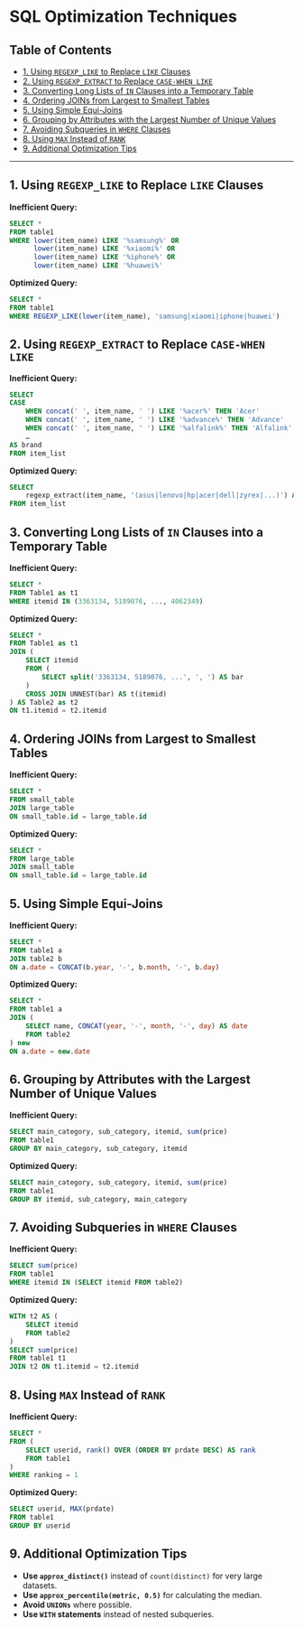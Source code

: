 # SQL Optimization Techniques <!-- omit from toc -->

## Table of Contents <!-- omit from toc -->

- [1. Using `REGEXP_LIKE` to Replace `LIKE` Clauses](#1-using-regexp_like-to-replace-like-clauses)
- [2. Using `REGEXP_EXTRACT` to Replace `CASE-WHEN LIKE`](#2-using-regexp_extract-to-replace-case-when-like)
- [3. Converting Long Lists of `IN` Clauses into a Temporary Table](#3-converting-long-lists-of-in-clauses-into-a-temporary-table)
- [4. Ordering JOINs from Largest to Smallest Tables](#4-ordering-joins-from-largest-to-smallest-tables)
- [5. Using Simple Equi-Joins](#5-using-simple-equi-joins)
- [6. Grouping by Attributes with the Largest Number of Unique Values](#6-grouping-by-attributes-with-the-largest-number-of-unique-values)
- [7. Avoiding Subqueries in `WHERE` Clauses](#7-avoiding-subqueries-in-where-clauses)
- [8. Using `MAX` Instead of `RANK`](#8-using-max-instead-of-rank)
- [9. Additional Optimization Tips](#9-additional-optimization-tips)

---
## 1. Using `REGEXP_LIKE` to Replace `LIKE` Clauses
**Inefficient Query:**
```sql
SELECT *
FROM table1
WHERE lower(item_name) LIKE '%samsung%' OR
      lower(item_name) LIKE '%xiaomi%' OR
      lower(item_name) LIKE '%iphone%' OR
      lower(item_name) LIKE '%huawei%'
```

**Optimized Query:**
```sql
SELECT *
FROM table1
WHERE REGEXP_LIKE(lower(item_name), 'samsung|xiaomi|iphone|huawei')
```

## 2. Using `REGEXP_EXTRACT` to Replace `CASE-WHEN LIKE`
**Inefficient Query:**
```sql
SELECT
CASE
    WHEN concat(' ', item_name, ' ') LIKE '%acer%' THEN 'Acer'
    WHEN concat(' ', item_name, ' ') LIKE '%advance%' THEN 'Advance'
    WHEN concat(' ', item_name, ' ') LIKE '%alfalink%' THEN 'Alfalink'
    …
AS brand
FROM item_list
```

**Optimized Query:**
```sql
SELECT
    regexp_extract(item_name, '(asus|lenovo|hp|acer|dell|zyrex|...)') AS brand
FROM item_list
```

## 3. Converting Long Lists of `IN` Clauses into a Temporary Table
**Inefficient Query:**
```sql
SELECT *
FROM Table1 as t1
WHERE itemid IN (3363134, 5189076, ..., 4062349)
```

**Optimized Query:**
```sql
SELECT *
FROM Table1 as t1
JOIN (
    SELECT itemid
    FROM (
        SELECT split('3363134, 5189076, ...', ', ') AS bar
    )
    CROSS JOIN UNNEST(bar) AS t(itemid)
) AS Table2 as t2
ON t1.itemid = t2.itemid
```

## 4. Ordering JOINs from Largest to Smallest Tables
**Inefficient Query:**
```sql
SELECT *
FROM small_table
JOIN large_table
ON small_table.id = large_table.id
```

**Optimized Query:**
```sql
SELECT *
FROM large_table
JOIN small_table
ON small_table.id = large_table.id
```

## 5. Using Simple Equi-Joins
**Inefficient Query:**
```sql
SELECT *
FROM table1 a
JOIN table2 b
ON a.date = CONCAT(b.year, '-', b.month, '-', b.day)
```

**Optimized Query:**
```sql
SELECT *
FROM table1 a
JOIN (
    SELECT name, CONCAT(year, '-', month, '-', day) AS date
    FROM table2
) new
ON a.date = new.date
```

## 6. Grouping by Attributes with the Largest Number of Unique Values
**Inefficient Query:**
```sql
SELECT main_category, sub_category, itemid, sum(price)
FROM table1
GROUP BY main_category, sub_category, itemid
```

**Optimized Query:**
```sql
SELECT main_category, sub_category, itemid, sum(price)
FROM table1
GROUP BY itemid, sub_category, main_category
```

## 7. Avoiding Subqueries in `WHERE` Clauses
**Inefficient Query:**
```sql
SELECT sum(price)
FROM table1
WHERE itemid IN (SELECT itemid FROM table2)
```

**Optimized Query:**
```sql
WITH t2 AS (
    SELECT itemid
    FROM table2
)
SELECT sum(price)
FROM table1 t1
JOIN t2 ON t1.itemid = t2.itemid
```

## 8. Using `MAX` Instead of `RANK`
**Inefficient Query:**
```sql
SELECT *
FROM (
    SELECT userid, rank() OVER (ORDER BY prdate DESC) AS rank
    FROM table1
)
WHERE ranking = 1
```

**Optimized Query:**
```sql
SELECT userid, MAX(prdate)
FROM table1
GROUP BY userid
```

## 9. Additional Optimization Tips
- **Use `approx_distinct()`** instead of `count(distinct)` for very large datasets.
- **Use `approx_percentile(metric, 0.5)`** for calculating the median.
- **Avoid `UNIONs`** where possible.
- **Use `WITH` statements** instead of nested subqueries.
